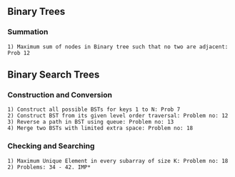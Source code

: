 ## Binary Trees
### Summation
    1) Maximum sum of nodes in Binary tree such that no two are adjacent: Prob 12


## Binary Search Trees
### Construction and Conversion
    1) Construct all possible BSTs for keys 1 to N: Prob 7
    2) Construct BST from its given level order traversal: Problem no: 12
    3) Reverse a path in BST using queue: Problem no: 13
    4) Merge two BSTs with limited extra space: Problem no: 18
### Checking and Searching
    1) Maximum Unique Element in every subarray of size K: Problem no: 18
    2) Problems: 34 - 42. IMP*